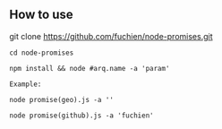 ## How to use

git clone https://github.com/fuchien/node-promises.git
```
cd node-promises

npm install && node #arq.name -a 'param'

Example:

node promise(geo).js -a ''

node promise(github).js -a 'fuchien'
```